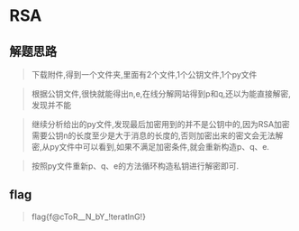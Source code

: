 # RSA

## 解题思路

> 下载附件,得到一个文件夹,里面有2个文件,1个公钥文件,1个py文件

> 根据公钥文件,很快就能得出n,e,在线分解网站得到p和q,还以为能直接解密,发现并不能

> 继续分析给出的py文件,发现最后加密用到的并不是公钥中的,因为RSA加密需要公钥n的长度至少是大于消息的长度的,否则加密出来的密文会无法解密,从py文件中可以看到,如果不满足加密条件,就会重新构造p、q、e.

> 按照py文件重新p、q、e的方法循环构造私钥进行解密即可.


## flag

> flag{f@cToR__N_bY_!teratlnG!}
